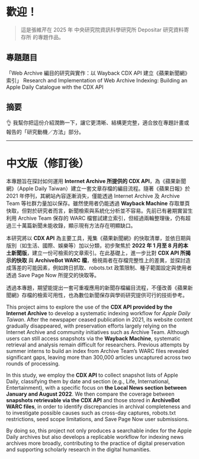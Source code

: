 # 歡迎！

> 這是張維芹在 2025 年 中央研究院資訊科學研究所 Depositar 研究資料寄存所 的專題作品。

## 專題題目

「Web Archive 編目的研究與實作：以 Wayback CDX API 建立《蘋果新聞網》索引」
Research and Implementation of Web Archive Indexing: Building an Apple Daily Catalogue with the CDX API

## 摘要

👌 我幫你把這份介紹潤飾一下，讓它更清晰、結構更完整，適合放在專題計畫或報告的「研究動機／方法」部分。

---

# 中文版（修訂後）

本專題旨在探討如何運用 **Internet Archive 所提供的 CDX API**，為《蘋果新聞網》（Apple Daily Taiwan）建立一套文章存檔的編目流程。隨著《蘋果日報》於 2021 年停刊，其網站內容逐漸消失，僅能透過 Internet Archive 及 Archive Team 等社群力量加以保存。雖然使用者仍能透過 **Wayback Machine** 存取單頁快取，但對於研究者而言，新聞檢索與系統化分析並不容易。先前已有暑期實習生利用 Archive Team 保存的 WARC 檔嘗試建立索引，但經過兩輪整理後，仍有超過三十萬篇新聞未能收錄，顯示現有方法存在明顯缺口。

本研究將以 **CDX API** 為主要工具，蒐集《蘋果新聞網》的快取清單，並依日期與版別（如生活、國際、娛樂等）加以分類，初步聚焦於 **2022 年 1 月至 8 月的本土新聞版**，建立一份可檢索的文章索引。在此基礎上，進一步比對 **CDX API 所揭示的快取** 與 **ArchiveBot WARC 檔**，檢視兩者在存檔完整性上的差異，並探討造成落差的可能因素，例如跨日抓取、robots.txt 政策限制、種子範圍設定與使用者透過 Save Page Now 所提交的快取等。

透過本專題，期望能提出一套可重複應用的新聞存檔編目流程，不僅改善《蘋果新聞網》存檔的檢索可用性，也為數位新聞保存與學術研究提供可行的技術參考。

This project aims to explore the use of the **CDX API provided by the Internet Archive** to develop a systematic indexing workflow for _Apple Daily Taiwan_. After the newspaper ceased publication in 2021, its website content gradually disappeared, with preservation efforts largely relying on the Internet Archive and community initiatives such as Archive Team. Although users can still access snapshots via the **Wayback Machine**, systematic retrieval and analysis remain difficult for researchers. Previous attempts by summer interns to build an index from Archive Team’s WARC files revealed significant gaps, leaving more than 300,000 articles uncaptured across two rounds of processing.

In this study, we employ the **CDX API** to collect snapshot lists of Apple Daily, classifying them by date and section (e.g., Life, International, Entertainment), with a specific focus on **the Local News section between January and August 2022**. We then compare the coverage between **snapshots retrievable via the CDX API** and those stored in **ArchiveBot WARC files**, in order to identify discrepancies in archival completeness and to investigate possible causes such as cross-day captures, robots.txt restrictions, seed scope limitations, and Save Page Now user submissions.

By doing so, this project not only produces a searchable index for the Apple Daily archives but also develops a replicable workflow for indexing news archives more broadly, contributing to the practice of digital preservation and supporting scholarly research in the digital humanities.

```{tableofcontents}

```
